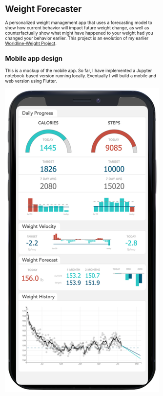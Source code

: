 # Weight Forecaster
A personalized weight management app that uses a forecasting model to show how current behavior will impact future weight change, as well as counterfactually show what might have happened to your weight had you changed your behavior earlier. This project is an evolution of my earlier [Worldline-Weight Project](https://github.com/jamieinfinity/worldline-wgt).

## Mobile app design
This is a mockup of the mobile app. So far, I have implemented a Jupyter notebook-based version running locally. Eventually I will build a mobile and web version using Flutter.

![alt text](./documents/mockups/mobile_design.png)


